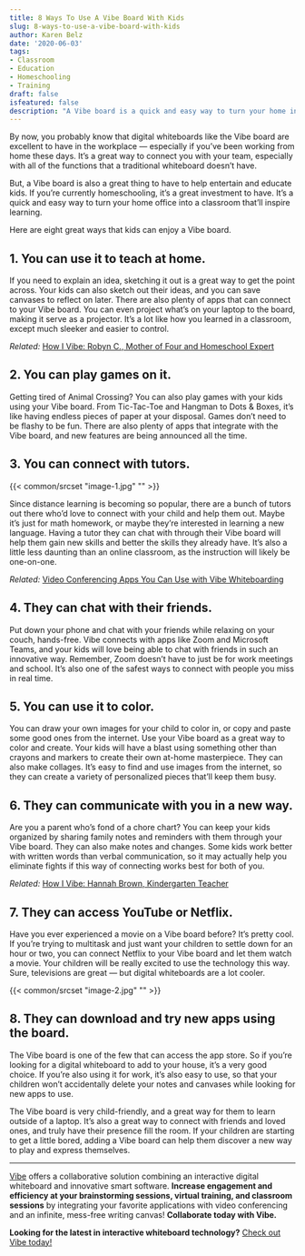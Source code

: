 ```yaml
---
title: 8 Ways To Use A Vibe Board With Kids
slug: 8-ways-to-use-a-vibe-board-with-kids
author: Karen Belz
date: '2020-06-03'
tags:
- Classroom
- Education
- Homeschooling
- Training
draft: false
isfeatured: false
description: "A Vibe board is a quick and easy way to turn your home into a classroom that\u2019ll inspire distance learning."
---
```


By now, you probably know that digital whiteboards like the Vibe board are excellent to have in the workplace — especially if you’ve been working from home these days. It’s a great way to connect you with your team, especially with all of the functions that a traditional whiteboard doesn’t have.

But, a Vibe board is also a great thing to have to help entertain and educate kids. If you’re currently homeschooling, it’s a great investment to have. It’s a quick and easy way to turn your home office into a classroom that’ll inspire learning.

Here are eight great ways that kids can enjoy a Vibe board.

## 1. You can use it to teach at home.

If you need to explain an idea, sketching it out is a great way to get the point across. Your kids can also sketch out their ideas, and you can save canvases to reflect on later. There are also plenty of apps that can connect to your Vibe board. You can even project what’s on your laptop to the board, making it serve as a projector. It’s a lot like how you learned in a classroom, except much sleeker and easier to control.

*Related:* [How I Vibe: Robyn C., Mother of Four and Homeschool Expert](https://vibe.us/blog/how-i-vibe-robyn-mother-of-four-and-homeschool-expert/)

## 2. You can play games on it.

Getting tired of Animal Crossing? You can also play games with your kids using your Vibe board. From Tic-Tac-Toe and Hangman to Dots & Boxes, it’s like having endless pieces of paper at your disposal. Games don’t need to be flashy to be fun. There are also plenty of apps that integrate with the Vibe board, and new features are being announced all the time.

## 3. You can connect with tutors.

{{< common/srcset "image-1.jpg" "" >}}

Since distance learning is becoming so popular, there are a bunch of tutors out there who’d love to connect with your child and help them out. Maybe it’s just for math homework, or maybe they’re interested in learning a new language. Having a tutor they can chat with through their Vibe board will help them gain new skills and better the skills they already have. It’s also a little less daunting than an online classroom, as the instruction will likely be one-on-one.

*Related:* [Video Conferencing Apps You Can Use with Vibe Whiteboarding](https://vibe.us/blog/video-conferencing-apps-with-whiteboard/)

## 4. They can chat with their friends.

Put down your phone and chat with your friends while relaxing on your couch, hands-free. Vibe connects with apps like Zoom and Microsoft Teams, and your kids will love being able to chat with friends in such an innovative way. Remember, Zoom doesn’t have to just be for work meetings and school. It’s also one of the safest ways to connect with people you miss in real time.

## 5. You can use it to color.

You can draw your own images for your child to color in, or copy and paste some good ones from the internet. Use your Vibe board as a great way to color and create. Your kids will have a blast using something other than crayons and markers to create their own at-home masterpiece. They can also make collages. It’s easy to find and use images from the internet, so they can create a variety of personalized pieces that’ll keep them busy.

## 6. They can communicate with you in a new way.

Are you a parent who’s fond of a chore chart? You can keep your kids organized by sharing family notes and reminders with them through your Vibe board. They can also make notes and changes. Some kids work better with written words than verbal communication, so it may actually help you eliminate fights if this way of connecting works best for both of you.

*Related:* [How I Vibe: Hannah Brown, Kindergarten Teacher](https://vibe.us/blog/how-i-vibe-hannah-brown-kindergarten-teacher/)

## 7. They can access YouTube or Netflix.

Have you ever experienced a movie on a Vibe board before? It’s pretty cool. If you’re trying to multitask and just want your children to settle down for an hour or two, you can connect Netflix to your Vibe board and let them watch a movie. Your children will be really excited to use the technology this way. Sure, televisions are great — but digital whiteboards are a lot cooler.

{{< common/srcset "image-2.jpg" "" >}}

## 8. They can download and try new apps using the board.

The Vibe board is one of the few that can access the app store. So if you’re looking for a digital whiteboard to add to your house, it’s a very good choice. If you’re also using it for work, it’s also easy to use, so that your children won’t accidentally delete your notes and canvases while looking for new apps to use.

The Vibe board is very child-friendly, and a great way for them to learn outside of a laptop. It’s also a great way to connect with friends and loved ones, and truly have their presence fill the room. If your children are starting to get a little bored, adding a Vibe board can help them discover a new way to play and express themselves.



---

[Vibe](https://vibe.us/) offers a collaborative solution combining an interactive digital whiteboard and innovative smart software. **Increase engagement and efficiency at your brainstorming sessions, virtual training, and classroom sessions** by integrating your favorite applications with video conferencing and an infinite, mess-free writing canvas! **Collaborate today with Vibe.**

**Looking for the latest in interactive whiteboard technology?** [Check out Vibe today!](https://vibe.us/order/)
